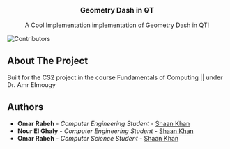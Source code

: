 <br/>
<p align="center">

  <h3 align="center">Geometry Dash in QT</h3>

  <p align="center">
    A Cool Implementation implementation of Geometry Dash in QT!
    <br/>
  </p>
</p>

![Contributors](https://img.shields.io/github/contributors/bobelmasry/GeometryDashQT?color=dark-green)

## About The Project

Built for the CS2 project in the course Fundamentals of Computing || under Dr. Amr Elmougy

## Authors

- **Omar Rabeh** - _Computer Engineering Student_ - [Shaan Khan](https://github.com/omar-rabeh-18)
- **Nour El Ghaly** - _Computer Engineering Student_ - [Shaan Khan](https://github.com/NourElghaly)
- **Omar Rabeh** - _Computer Science Student_ - [Shaan Khan](https://github.com/bobelmasry)
